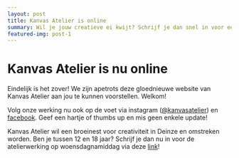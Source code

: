 ```yaml
---
layout: post
title: Kanvas Atelier is online
summary: Wil je jouw creatieve ei kwijt? Schrijf je dan snel in voor een atelier! 
featured-img: post-1
---
```


# Kanvas Atelier is nu online

Eindelijk is het zover! We zijn apetrots deze gloednieuwe website van Kanvas Atelier aan jou te kunnen voorstellen. Welkom!

Volg onze werking nu ook op de voet via instagram (<a href="https://www.instagram.com/kanvasatelier/" title="Kanvas Atelier Instagram">@kanvasatelier</a>) en <a href="https://www.facebook.com/kanvasatelier/" title="Kanvas Atelier Facebook">facebook</a>.
Geef een hartje of  thumbs up en mis geen enkele update! 

Kanvas Atelier wil een broeinest voor creativiteit in Deinze en omstreken worden.
Ben je tussen 12 en 18 jaar? Schrijf je dan nu in voor de atelierwerking op woensdagnamiddag via deze <a href="/inschrijven" title="inschrijven">link</a>! 
